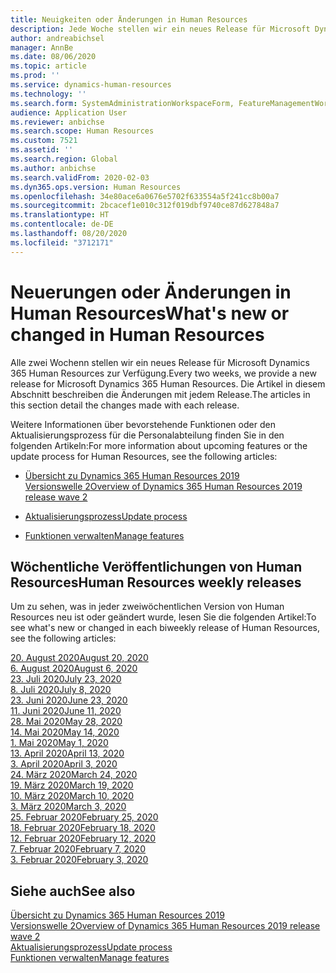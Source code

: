 ```yaml
---
title: Neuigkeiten oder Änderungen in Human Resources
description: Jede Woche stellen wir ein neues Release für Microsoft Dynamics 365 Human Resources zur Verfügung. In den hier aufgeführten Artikeln werden die wöchentlich vorgenommenen Änderungen im Detail beschrieben.
author: andreabichsel
manager: AnnBe
ms.date: 08/06/2020
ms.topic: article
ms.prod: ''
ms.service: dynamics-human-resources
ms.technology: ''
ms.search.form: SystemAdministrationWorkspaceForm, FeatureManagementWorkspace
audience: Application User
ms.reviewer: anbichse
ms.search.scope: Human Resources
ms.custom: 7521
ms.assetid: ''
ms.search.region: Global
ms.author: anbichse
ms.search.validFrom: 2020-02-03
ms.dyn365.ops.version: Human Resources
ms.openlocfilehash: 34e80ace6a0676e5702f633554a5f241cc8b00a7
ms.sourcegitcommit: 2bcacef1e010c312f019dbf9740ce87d627848a7
ms.translationtype: HT
ms.contentlocale: de-DE
ms.lasthandoff: 08/20/2020
ms.locfileid: "3712171"
---
```

# <a name="whats-new-or-changed-in-human-resources"></a><span data-ttu-id="9bc9d-104">Neuerungen oder Änderungen in Human Resources</span><span class="sxs-lookup"><span data-stu-id="9bc9d-104">What's new or changed in Human Resources</span></span>

<span data-ttu-id="9bc9d-105">Alle zwei Wochenn stellen wir ein neues Release für Microsoft Dynamics 365 Human Resources zur Verfügung.</span><span class="sxs-lookup"><span data-stu-id="9bc9d-105">Every two weeks, we provide a new release for Microsoft Dynamics 365 Human Resources.</span></span> <span data-ttu-id="9bc9d-106">Die Artikel in diesem Abschnitt beschreiben die Änderungen mit jedem Release.</span><span class="sxs-lookup"><span data-stu-id="9bc9d-106">The articles in this section detail the changes made with each release.</span></span>

<span data-ttu-id="9bc9d-107">Weitere Informationen über bevorstehende Funktionen oder den Aktualisierungsprozess für die Personalabteilung finden Sie in den folgenden Artikeln:</span><span class="sxs-lookup"><span data-stu-id="9bc9d-107">For more information about upcoming features or the update process for Human Resources, see the following articles:</span></span>

- [<span data-ttu-id="9bc9d-108">Übersicht zu Dynamics 365 Human Resources 2019 Versionswelle 2</span><span class="sxs-lookup"><span data-stu-id="9bc9d-108">Overview of Dynamics 365 Human Resources 2019 release wave 2</span></span>](https://docs.microsoft.com/dynamics365-release-plan/2019wave2/dynamics365-human-resources/)

- [<span data-ttu-id="9bc9d-109">Aktualisierungsprozess</span><span class="sxs-lookup"><span data-stu-id="9bc9d-109">Update process</span></span>](hr-admin-setup-update-process.md)

- [<span data-ttu-id="9bc9d-110">Funktionen verwalten</span><span class="sxs-lookup"><span data-stu-id="9bc9d-110">Manage features</span></span>](hr-admin-manage-features.md)

## <a name="human-resources-weekly-releases"></a><span data-ttu-id="9bc9d-111">Wöchentliche Veröffentlichungen von Human Resources</span><span class="sxs-lookup"><span data-stu-id="9bc9d-111">Human Resources weekly releases</span></span>

<span data-ttu-id="9bc9d-112">Um zu sehen, was in jeder zweiwöchentlichen Version von Human Resources neu ist oder geändert wurde, lesen Sie die folgenden Artikel:</span><span class="sxs-lookup"><span data-stu-id="9bc9d-112">To see what's new or changed in each biweekly release of Human Resources, see the following articles:</span></span>

[<span data-ttu-id="9bc9d-113">20. August 2020</span><span class="sxs-lookup"><span data-stu-id="9bc9d-113">August 20, 2020</span></span>](hr-whats-new-2020-08-20.md)</br>
[<span data-ttu-id="9bc9d-114">6. August 2020</span><span class="sxs-lookup"><span data-stu-id="9bc9d-114">August 6, 2020</span></span>](hr-whats-new-2020-08-06.md)</br>
[<span data-ttu-id="9bc9d-115">23. Juli 2020</span><span class="sxs-lookup"><span data-stu-id="9bc9d-115">July 23, 2020</span></span>](hr-whats-new-2020-07-23.md)</br>
[<span data-ttu-id="9bc9d-116">8. Juli 2020</span><span class="sxs-lookup"><span data-stu-id="9bc9d-116">July 8, 2020</span></span>](hr-whats-new-2020-07-08.md)</br>
[<span data-ttu-id="9bc9d-117">23. Juni 2020</span><span class="sxs-lookup"><span data-stu-id="9bc9d-117">June 23, 2020</span></span>](hr-whats-new-2020-06-23.md)</br>
[<span data-ttu-id="9bc9d-118">11. Juni 2020</span><span class="sxs-lookup"><span data-stu-id="9bc9d-118">June 11, 2020</span></span>](hr-whats-new-2020-06-11.md)</br>
[<span data-ttu-id="9bc9d-119">28. Mai 2020</span><span class="sxs-lookup"><span data-stu-id="9bc9d-119">May 28, 2020</span></span>](hr-whats-new-2020-05-28.md)</br>
[<span data-ttu-id="9bc9d-120">14. Mai 2020</span><span class="sxs-lookup"><span data-stu-id="9bc9d-120">May 14, 2020</span></span>](hr-whats-new-2020-05-14.md)</br>
[<span data-ttu-id="9bc9d-121">1. Mai 2020</span><span class="sxs-lookup"><span data-stu-id="9bc9d-121">May 1, 2020</span></span>](hr-whats-new-2020-05-01.md)</br>
[<span data-ttu-id="9bc9d-122">13. April 2020</span><span class="sxs-lookup"><span data-stu-id="9bc9d-122">April 13, 2020</span></span>](hr-whats-new-2020-04-13.md)</br>
[<span data-ttu-id="9bc9d-123">3. April 2020</span><span class="sxs-lookup"><span data-stu-id="9bc9d-123">April 3, 2020</span></span>](hr-whats-new-2020-04-03.md)</br>
[<span data-ttu-id="9bc9d-124">24. März 2020</span><span class="sxs-lookup"><span data-stu-id="9bc9d-124">March 24, 2020</span></span>](hr-whats-new-2020-03-24.md)</br>
[<span data-ttu-id="9bc9d-125">19. März 2020</span><span class="sxs-lookup"><span data-stu-id="9bc9d-125">March 19, 2020</span></span>](hr-whats-new-2020-03-19.md)</br>
[<span data-ttu-id="9bc9d-126">10. März 2020</span><span class="sxs-lookup"><span data-stu-id="9bc9d-126">March 10, 2020</span></span>](hr-whats-new-2020-03-10.md)</br>
[<span data-ttu-id="9bc9d-127">3. März 2020</span><span class="sxs-lookup"><span data-stu-id="9bc9d-127">March 3, 2020</span></span>](hr-whats-new-2020-03-03.md)</br>
[<span data-ttu-id="9bc9d-128">25. Februar 2020</span><span class="sxs-lookup"><span data-stu-id="9bc9d-128">February 25, 2020</span></span>](hr-whats-new-2020-02-25.md)</br>
[<span data-ttu-id="9bc9d-129">18. Februar 2020</span><span class="sxs-lookup"><span data-stu-id="9bc9d-129">February 18, 2020</span></span>](hr-whats-new-2020-02-18.md)</br>
[<span data-ttu-id="9bc9d-130">12. Februar 2020</span><span class="sxs-lookup"><span data-stu-id="9bc9d-130">February 12, 2020</span></span>](hr-whats-new-2020-02-12.md)</br>
[<span data-ttu-id="9bc9d-131">7. Februar 2020</span><span class="sxs-lookup"><span data-stu-id="9bc9d-131">February 7, 2020</span></span>](hr-whats-new-2020-02-07.md)</br>
[<span data-ttu-id="9bc9d-132">3. Februar 2020</span><span class="sxs-lookup"><span data-stu-id="9bc9d-132">February 3, 2020</span></span>](hr-whats-new-2020-02-03.md)

## <a name="see-also"></a><span data-ttu-id="9bc9d-133">Siehe auch</span><span class="sxs-lookup"><span data-stu-id="9bc9d-133">See also</span></span>

[<span data-ttu-id="9bc9d-134">Übersicht zu Dynamics 365 Human Resources 2019 Versionswelle 2</span><span class="sxs-lookup"><span data-stu-id="9bc9d-134">Overview of Dynamics 365 Human Resources 2019 release wave 2</span></span>](https://docs.microsoft.com/dynamics365-release-plan/2019wave2/dynamics365-human-resources/)</br>
[<span data-ttu-id="9bc9d-135">Aktualisierungsprozess</span><span class="sxs-lookup"><span data-stu-id="9bc9d-135">Update process</span></span>](hr-admin-setup-update-process.md)</br>
[<span data-ttu-id="9bc9d-136">Funktionen verwalten</span><span class="sxs-lookup"><span data-stu-id="9bc9d-136">Manage features</span></span>](hr-admin-manage-features.md)
